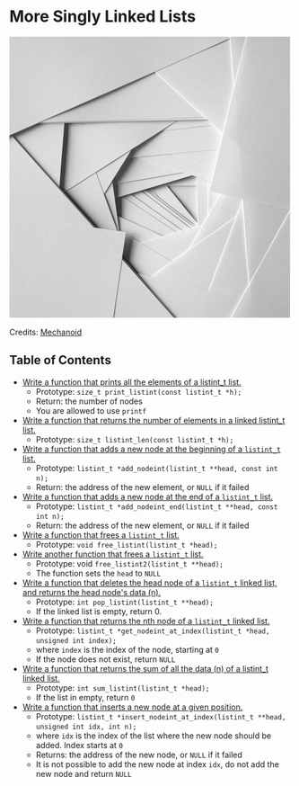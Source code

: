 # More Singly Linked Lists

![More Singly Linked Lists](https://raw.githubusercontent.com/srinitude/holbertonschool-low_level_programming/master/0x12-more_singly_linked_lists/MoreSinglyLinkedLists.jpg)

Credits: [Mechanoid](http://mechanoid.tumblr.com/post/47047051199)

## Table of Contents
* [Write a function that prints all the elements of a listint_t list.](https://github.com/srinitude/holbertonschool-low_level_programming/blob/master/0x12-more_singly_linked_lists/0-print_listint.c)
  * Prototype: `size_t print_listint(const listint_t *h);`
  * Return: the number of nodes
  * You are allowed to use `printf`
* [Write a function that returns the number of elements in a linked listint_t list.](https://github.com/srinitude/holbertonschool-low_level_programming/blob/master/0x12-more_singly_linked_lists/1-listint_len.c)
  * Prototype: `size_t listint_len(const listint_t *h);`
* [Write a function that adds a new node at the beginning of a `listint_t` list.](https://github.com/srinitude/holbertonschool-low_level_programming/blob/master/0x12-more_singly_linked_lists/2-add_nodeint.c)
  * Prototype: `listint_t *add_nodeint(listint_t **head, const int n);`
  * Return: the address of the new element, or `NULL` if it failed
* [Write a function that adds a new node at the end of a `listint_t` list.](https://github.com/srinitude/holbertonschool-low_level_programming/blob/master/0x12-more_singly_linked_lists/3-add_nodeint_end.c)
  * Prototype: `listint_t *add_nodeint_end(listint_t **head, const int n);`
  * Return: the address of the new element, or `NULL` if it failed
* [Write a function that frees a `listint_t` list.](https://github.com/srinitude/holbertonschool-low_level_programming/blob/master/0x12-more_singly_linked_lists/4-free_listint.c)
  * Prototype: `void free_listint(listint_t *head);`
* [Write another function that frees a `listint_t` list.](https://github.com/srinitude/holbertonschool-low_level_programming/blob/master/0x12-more_singly_linked_lists/5-free_listint2.c)
  * Prototype: void `free_listint2(listint_t **head);`
  * The function sets the `head` to `NULL`
* [Write a function that deletes the head node of a `listint_t` linked list, and returns the head node's data (n).](https://github.com/srinitude/holbertonschool-low_level_programming/blob/master/0x12-more_singly_linked_lists/6-pop_listint.c)
  * Prototype: `int pop_listint(listint_t **head);`
  * If the linked list is empty, return 0.
* [Write a function that returns the nth node of a `listint_t` linked list.](https://github.com/srinitude/holbertonschool-low_level_programming/blob/master/0x12-more_singly_linked_lists/7-get_nodeint.c)
  * Prototype: `listint_t *get_nodeint_at_index(listint_t *head, unsigned int index);`
  * where `index` is the index of the node, starting at `0`
  * If the node does not exist, return `NULL`
* [Write a function that returns the sum of all the data (n) of a listint_t linked list.](https://github.com/srinitude/holbertonschool-low_level_programming/blob/master/0x12-more_singly_linked_lists/8-sum_listint.c)
  * Prototype: `int sum_listint(listint_t *head);`
  * If the list in empty, return `0`
* [Write a function that inserts a new node at a given position.]()
  * Prototype: `listint_t *insert_nodeint_at_index(listint_t **head, unsigned int idx, int n);`
  * where `idx` is the index of the list where the new node should be added. Index starts at `0`
  * Returns: the address of the new node, or `NULL` if it failed
  * It is not possible to add the new node at index `idx`, do not add the new node and return `NULL`
